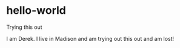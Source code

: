 # hello-world
Trying this out

I am Derek. I live in Madison and am trying out this out and am lost!
